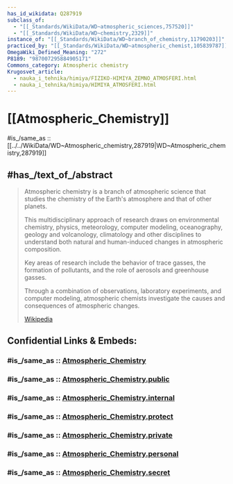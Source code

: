 ```yaml
---
has_id_wikidata: Q287919
subclass_of:
  - "[[_Standards/WikiData/WD~atmospheric_sciences,757520]]"
  - "[[_Standards/WikiData/WD~chemistry,2329]]"
instance_of: "[[_Standards/WikiData/WD~branch_of_chemistry,11790203]]"
practiced_by: "[[_Standards/WikiData/WD~atmospheric_chemist,105839787]]"
OmegaWiki_Defined_Meaning: "272"
P8189: "987007295884905171"
Commons_category: Atmospheric chemistry
Krugosvet_article:
  - nauka_i_tehnika/himiya/FIZIKO-HIMIYA_ZEMNO_ATMOSFERI.html
  - nauka_i_tehnika/himiya/HIMIYA_ATMOSFERI.html
---
```


# [[Atmospheric_Chemistry]] 

#is_/same_as :: [[../../WikiData/WD~Atmospheric_chemistry,287919|WD~Atmospheric_chemistry,287919]] 

## #has_/text_of_/abstract 

> Atmospheric chemistry is a branch of atmospheric science 
> that studies the chemistry of the Earth's atmosphere and that of other planets. 
> 
> This multidisciplinary approach of research draws on environmental chemistry, physics, meteorology, computer modeling, oceanography, geology and volcanology, climatology 
> and other disciplines to understand both natural and human-induced changes in atmospheric composition. 
> 
> Key areas of research include the behavior of trace gasses, 
> the formation of pollutants, and the role of aerosols and greenhouse gasses. 
> 
> Through a combination of observations, laboratory experiments, and computer modeling, 
> atmospheric chemists investigate the causes and consequences of atmospheric changes.
>
> [Wikipedia](https://en.wikipedia.org/wiki/Atmospheric%20chemistry) 


## Confidential Links & Embeds: 

### #is_/same_as :: [Atmospheric_Chemistry](/_Standards/Earth/Atmosphere,Earth/Atmospheric_Chemistry.md) 

### #is_/same_as :: [Atmospheric_Chemistry.public](/_public/Earth/Atmosphere,Earth/Atmospheric_Chemistry.public.md) 

### #is_/same_as :: [Atmospheric_Chemistry.internal](/_internal/Earth/Atmosphere,Earth/Atmospheric_Chemistry.internal.md) 

### #is_/same_as :: [Atmospheric_Chemistry.protect](/_protect/Earth/Atmosphere,Earth/Atmospheric_Chemistry.protect.md) 

### #is_/same_as :: [Atmospheric_Chemistry.private](/_private/Earth/Atmosphere,Earth/Atmospheric_Chemistry.private.md) 

### #is_/same_as :: [Atmospheric_Chemistry.personal](/_personal/Earth/Atmosphere,Earth/Atmospheric_Chemistry.personal.md) 

### #is_/same_as :: [Atmospheric_Chemistry.secret](/_secret/Earth/Atmosphere,Earth/Atmospheric_Chemistry.secret.md)

